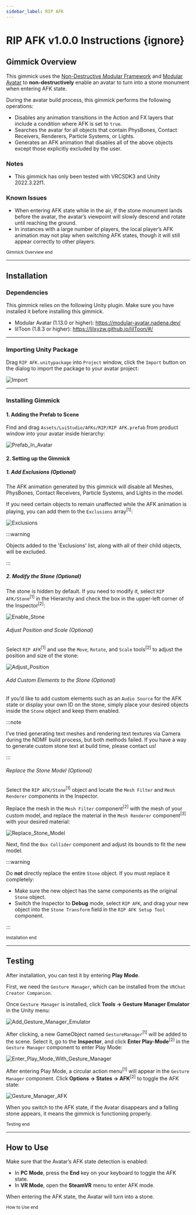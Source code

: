 ```yaml
---
sidebar_label: RIP AFK
---
```


# RIP AFK v1.0.0 Instructions {ignore}

## Gimmick Overview

This gimmick uses the [Non-Destructive Modular Framework](https://github.com/bdunderscore/ndmf) and [Modular Avatar](https://github.com/bdunderscore/modular-avatar) to **non-destructively** enable an avatar to turn into a stone monument when entering AFK state.

During the avatar build process, this gimmick performs the following operations:

- Disables any animation transitions in the Action and FX layers that include a condition where AFK is set to `true`.
- Searches the avatar for all objects that contain PhysBones, Contact Receivers, Renderers, Particle Systems, or Lights.
- Generates an AFK animation that disables all of the above objects except those explicitly excluded by the user.

### Notes

- This gimmick has only been tested with VRCSDK3 and Unity 2022.3.22f1.

### Known Issues

- When entering AFK state while in the air, if the stone monument lands before the avatar, the avatar’s viewpoint will slowly descend and rotate until reaching the ground.
- In instances with a large number of players, the local player’s AFK animation may not play when switching AFK states, though it will still appear correctly to other players.

<sub>Gimmick Overview end</sub>

---

## Installation

### Dependencies

This gimmick relies on the following Unity plugin. Make sure you have installed it before installing this gimmick.

- Modular Avatar (1.13.0 or higher): https://modular-avatar.nadena.dev/
- lilToon (1.8.3 or higher): https://lilxyzw.github.io/lilToon/#/

---

### Importing Unity Package

Drag `RIP AFK.unitypackage` into `Project` window, click the `Import` button on the dialog to import the package to your avatar project:

![Import](./Assets/Import.webp)

---

### Installing Gimmick

#### 1. Adding the Prefab to Scene

Find and drag `Assets/LuiStudio/AFKs/RIP/RIP AFK.prefab` from product window into your avatar inside hierarchy:

![Prefab_In_Avatar](./Assets/Prefab_In_Avatar.webp)

#### 2. Setting up the Gimmick

##### 1. Add Exclusions (Optional)

The AFK animation generated by this gimmick will disable all Meshes, PhysBones, Contact Receivers, Particle Systems, and Lights in the model.

If you need certain objects to remain unaffected while the AFK animation is playing, you can add them to the `Exclusions` array<sup>[1]</sup>:

![Exclusions](./Assets/Exclusions.webp)

:::warning

Objects added to the 'Exclusions' list, along with all of their child objects, will be excluded.

:::

##### 2. Modify the Stone (Optional)

The stone is hidden by default.
If you need to modify it, select `RIP AFK/Stone`<sup>[1]</sup> in the Hierarchy and check the box in the upper-left corner of the Inspector<sup>[2]</sup>:

![Enable_Stone](./Assets/Enable_Stone.webp)

###### Adjust Position and Scale (Optional)

Select `RIP AFK`<sup>[1]</sup> and use the `Move`, `Rotate`, and `Scale` tools<sup>[2]</sup> to adjust the position and size of the stone:

![Adjust_Position](./Assets/Adjust_Position.webp)

###### Add Custom Elements to the Stone (Optional)

If you’d like to add custom elements such as an `Audio Source` for the AFK state or display your own ID on the stone,
simply place your desired objects inside the `Stone` object and keep them enabled.

:::note

I’ve tried generating text meshes and rendering text textures via Camera during the NDMF build process,
but both methods failed.
If you have a way to generate custom stone text at build time, please contact us!

:::

###### Replace the Stone Model (Optional)

Select the `RIP AFK/Stone`<sup>[1]</sup> object and locate the `Mesh Filter` and `Mesh Renderer` components in the Inspector.

Replace the mesh in the `Mesh Filter` component<sup>[2]</sup> with the mesh of your custom model,
and replace the material in the `Mesh Renderer` component<sup>[3]</sup> with your desired material:

![Replace_Stone_Model](./Assets/Replace_Stone_Model.webp)

Next, find the `Box Collider` component and adjust its bounds to fit the new model.

:::warning

Do **not** directly replace the entire `Stone` object.
If you must replace it completely:

- Make sure the new object has the same components as the original `Stone` object.
- Switch the Inspector to **Debug** mode, select `RIP AFK`, and drag your new object into the `Stone Transform` field in the `RIP AFK Setup Tool` component.

:::

<sub>Installation end</sub>

---

## Testing

After installation, you can test it by entering **Play Mode**.

First, we need the `Gesture Manager`, which can be installed from the `VRChat Creator Companion`.

Once `Gesture Manager` is installed, click **Tools → Gesture Manager Emulator** in the Unity menu:

![Add_Gesture_Manager_Emulator](./Assets/Add_Gesture_Manager_Emulator.webp)

After clicking, a new GameObject named `GestureManager`<sup>[1]</sup> will be added to the scene.
Select it, go to the **Inspector**, and click **Enter Play-Mode**<sup>[2]</sup> in the `Gesture Manager` component to enter Play Mode:

![Enter_Play_Mode_With_Gesture_Manager](./Assets/Enter_Play_Mode_With_Gesture_Manager.webp)

After entering Play Mode, a circular action menu<sup>[1]</sup> will appear in the `Gesture Manager` component.
Click **Options → States → AFK**<sup>[2]</sup> to toggle the AFK state:

![Gesture_Manager_AFK](./Assets/Gesture_Manager_AFK.webp)

When you switch to the AFK state, if the Avatar disappears and a falling stone appears, it means the gimmick is functioning properly.

<sub>Testing end</sub>

---

## How to Use

Make sure that the Avatar’s AFK state detection is enabled:

- In **PC Mode**, press the **End** key on your keyboard to toggle the AFK state.
- In **VR Mode**, open the **SteamVR** menu to enter AFK mode.

When entering the AFK state, the Avatar will turn into a stone.

<sub>How to Use end</sub>
